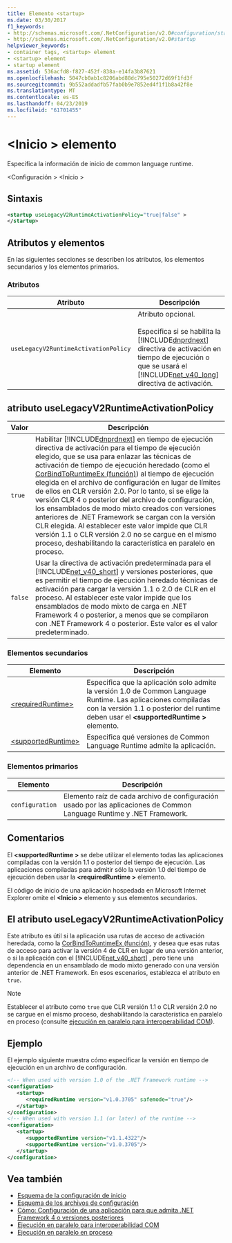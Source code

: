 ```yaml
---
title: Elemento <startup>
ms.date: 03/30/2017
f1_keywords:
- http://schemas.microsoft.com/.NetConfiguration/v2.0#configuration/startup
- http://schemas.microsoft.com/.NetConfiguration/v2.0#startup
helpviewer_keywords:
- container tags, <startup> element
- <startup> element
- startup element
ms.assetid: 536acfd8-f827-452f-838a-e14fa3b87621
ms.openlocfilehash: 5047cb0ab1c8206abd88dc795e50272d69f1fd3f
ms.sourcegitcommit: 9b552addadfb57fab0b9e7852ed4f1f1b8a42f8e
ms.translationtype: MT
ms.contentlocale: es-ES
ms.lasthandoff: 04/23/2019
ms.locfileid: "61701455"
---
```

# <a name="startup-element"></a>\<Inicio > elemento

Especifica la información de inicio de common language runtime.

 \<Configuración > \<Inicio >

## <a name="syntax"></a>Sintaxis

```xml
<startup useLegacyV2RuntimeActivationPolicy="true|false" > 
</startup>
```

## <a name="attributes-and-elements"></a>Atributos y elementos

 En las siguientes secciones se describen los atributos, los elementos secundarios y los elementos primarios.

### <a name="attributes"></a>Atributos

|Atributo|Descripción|
|---------------|-----------------|
|`useLegacyV2RuntimeActivationPolicy`|Atributo opcional.<br /><br /> Especifica si se habilita la [!INCLUDE[dnprdnext](../../../../../includes/dnprdnext-md.md)] directiva de activación en tiempo de ejecución o que se usará el [!INCLUDE[net_v40_long](../../../../../includes/net-v40-long-md.md)] directiva de activación.|

## <a name="uselegacyv2runtimeactivationpolicy-attribute"></a>atributo useLegacyV2RuntimeActivationPolicy

|Valor|Descripción|
|-----------|-----------------|
|`true`|Habilitar [!INCLUDE[dnprdnext](../../../../../includes/dnprdnext-md.md)] en tiempo de ejecución directiva de activación para el tiempo de ejecución elegido, que se usa para enlazar las técnicas de activación de tiempo de ejecución heredado (como el [CorBindToRuntimeEx (función)](../../../unmanaged-api/hosting/corbindtoruntimeex-function.md)) al tiempo de ejecución elegida en el archivo de configuración en lugar de límites de ellos en CLR versión 2.0. Por lo tanto, si se elige la versión CLR 4 o posterior del archivo de configuración, los ensamblados de modo mixto creados con versiones anteriores de .NET Framework se cargan con la versión CLR elegida. Al establecer este valor impide que CLR versión 1.1 o CLR versión 2.0 no se cargue en el mismo proceso, deshabilitando la característica en paralelo en proceso.|
|`false`|Usar la directiva de activación predeterminada para el [!INCLUDE[net_v40_short](../../../../../includes/net-v40-short-md.md)] y versiones posteriores, que es permitir el tiempo de ejecución heredado técnicas de activación para cargar la versión 1.1 o 2.0 de CLR en el proceso. Al establecer este valor impide que los ensamblados de modo mixto de carga en .NET Framework 4 o posterior, a menos que se compilaron con .NET Framework 4 o posterior. Este valor es el valor predeterminado.|

### <a name="child-elements"></a>Elementos secundarios

|Elemento|Descripción|
|-------------|-----------------|
|[\<requiredRuntime>](requiredruntime-element.md)|Especifica que la aplicación solo admite la versión 1.0 de Common Language Runtime. Las aplicaciones compiladas con la versión 1.1 o posterior del runtime deben usar el  **\<supportedRuntime >** elemento.|
|[\<supportedRuntime>](supportedruntime-element.md)|Especifica qué versiones de Common Language Runtime admite la aplicación.|

### <a name="parent-elements"></a>Elementos primarios

|Elemento|Descripción|
|-------------|-----------------|
|`configuration`|Elemento raíz de cada archivo de configuración usado por las aplicaciones de Common Language Runtime y .NET Framework.|

## <a name="remarks"></a>Comentarios

 El  **\<supportedRuntime >** se debe utilizar el elemento todas las aplicaciones compiladas con la versión 1.1 o posterior del tiempo de ejecución. Las aplicaciones compiladas para admitir sólo la versión 1.0 del tiempo de ejecución deben usar la  **\<requiredRuntime >** elemento.

 El código de inicio de una aplicación hospedada en Microsoft Internet Explorer omite el  **\<Inicio >** elemento y sus elementos secundarios.

## <a name="the-uselegacyv2runtimeactivationpolicy-attribute"></a>El atributo useLegacyV2RuntimeActivationPolicy

 Este atributo es útil si la aplicación usa rutas de acceso de activación heredada, como la [CorBindToRuntimeEx (función)](../../../unmanaged-api/hosting/corbindtoruntimeex-function.md), y desea que esas rutas de acceso para activar la versión 4 de CLR en lugar de una versión anterior, o si la aplicación con el [!INCLUDE[net_v40_short](../../../../../includes/net-v40-short-md.md)] , pero tiene una dependencia en un ensamblado de modo mixto generado con una versión anterior de .NET Framework. En esos escenarios, establezca el atributo en `true`.

> [!NOTE]
> Establecer el atributo como `true` que CLR versión 1.1 o CLR versión 2.0 no se cargue en el mismo proceso, deshabilitando la característica en paralelo en proceso (consulte [ejecución en paralelo para interoperabilidad COM](https://docs.microsoft.com/previous-versions/dotnet/netframework-4.0/8t8td04t(v=vs.100))).

## <a name="example"></a>Ejemplo

 El ejemplo siguiente muestra cómo especificar la versión en tiempo de ejecución en un archivo de configuración.

```xml
<!-- When used with version 1.0 of the .NET Framework runtime -->
<configuration>
   <startup>
      <requiredRuntime version="v1.0.3705" safemode="true"/>
   </startup>
</configuration>
<!-- When used with version 1.1 (or later) of the runtime -->
<configuration>
   <startup>
      <supportedRuntime version="v1.1.4322"/>
      <supportedRuntime version="v1.0.3705"/>
   </startup>
</configuration>
```

## <a name="see-also"></a>Vea también

- [Esquema de la configuración de inicio](index.md)
- [Esquema de los archivos de configuración](../index.md)
- [Cómo: Configuración de una aplicación para que admita .NET Framework 4 o versiones posteriores](../../../migration-guide/how-to-configure-an-app-to-support-net-framework-4-or-4-5.md)
- [Ejecución en paralelo para interoperabilidad COM](https://docs.microsoft.com/previous-versions/dotnet/netframework-4.0/8t8td04t(v=vs.100))
- [Ejecución en paralelo en proceso](../../../deployment/in-process-side-by-side-execution.md)